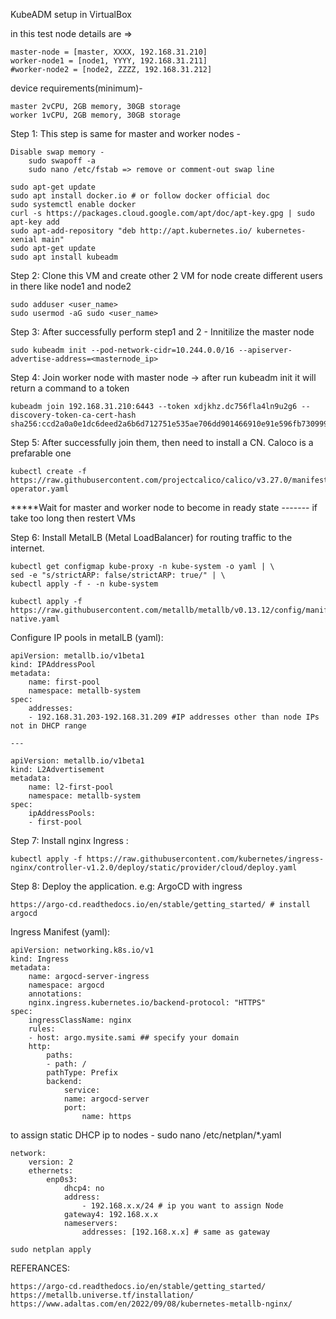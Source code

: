 KubeADM setup in VirtualBox

in this test node details are =>

	master-node = [master, XXXX, 192.168.31.210]
	worker-node1 = [node1, YYYY, 192.168.31.211]
	#worker-node2 = [node2, ZZZZ, 192.168.31.212]
	
device requirements(minimum)- 

	master 2vCPU, 2GB memory, 30GB storage
	worker 1vCPU, 2GB memory, 30GB storage

Step 1:
This step is same for master and worker nodes -

	Disable swap memory -
		sudo swapoff -a
		sudo nano /etc/fstab => remove or comment-out swap line
		
	sudo apt-get update
	sudo apt install docker.io # or follow docker official doc
	sudo systemctl enable docker
	curl -s https://packages.cloud.google.com/apt/doc/apt-key.gpg | sudo apt-key add
	sudo apt-add-repository "deb http://apt.kubernetes.io/ kubernetes-xenial main"
	sudo apt-get update
	sudo apt install kubeadm
	
Step 2:
Clone this VM and create other 2 VM for node
	create different users in there like node1 and node2
	
	sudo adduser <user_name>
	sudo usermod -aG sudo <user_name>
	
Step 3:
After successfully perform step1 and 2 -
	Innitilize the master node
		
	sudo kubeadm init --pod-network-cidr=10.244.0.0/16 --apiserver-advertise-address=<masternode_ip>


Step 4:
Join worker node with master node -> after run kubeadm init it will return a command to a token
	
	kubeadm join 192.168.31.210:6443 --token xdjkhz.dc756fla4ln9u2g6 --discovery-token-ca-cert-hash sha256:ccd2a0a0e1dc6deed2a6b6d712751e535ae706dd901466910e91e596fb730999
	
Step 5:
After successfully join them, then need to install a CN. Caloco is a prefarable one

	kubectl create -f https://raw.githubusercontent.com/projectcalico/calico/v3.27.0/manifests/tigera-operator.yaml
	
*****Wait for master and worker node to become in ready state ------- if take too long then restert VMs
	
Step 6:
Install MetalLB (Metal LoadBalancer)
for routing traffic to the internet.
	
	kubectl get configmap kube-proxy -n kube-system -o yaml | \
	sed -e "s/strictARP: false/strictARP: true/" | \
	kubectl apply -f - -n kube-system
	
	kubectl apply -f https://raw.githubusercontent.com/metallb/metallb/v0.13.12/config/manifests/metallb-native.yaml
		
Configure IP pools in metalLB (yaml):
		
	apiVersion: metallb.io/v1beta1
	kind: IPAddressPool
	metadata:
		name: first-pool
		namespace: metallb-system
	spec:
		addresses:
		- 192.168.31.203-192.168.31.209 #IP addresses other than node IPs not in DHCP range
		
	---
	
	apiVersion: metallb.io/v1beta1
	kind: L2Advertisement
	metadata:
		name: l2-first-pool
		namespace: metallb-system
	spec:
		ipAddressPools:
		- first-pool
	
Step 7:
Install nginx Ingress : 
	
	kubectl apply -f https://raw.githubusercontent.com/kubernetes/ingress-nginx/controller-v1.2.0/deploy/static/provider/cloud/deploy.yaml
	
Step 8:
Deploy the application.
	e.g: ArgoCD with ingress
		
	https://argo-cd.readthedocs.io/en/stable/getting_started/ # install argocd
		
Ingress Manifest (yaml):
			
	apiVersion: networking.k8s.io/v1
	kind: Ingress
	metadata:
		name: argocd-server-ingress
		namespace: argocd
		annotations:
		nginx.ingress.kubernetes.io/backend-protocol: "HTTPS"
	spec:
		ingressClassName: nginx
		rules:
		- host: argo.mysite.sami ## specify your domain
		http:
			paths:
			- path: /
			pathType: Prefix
			backend:
				service:
				name: argocd-server
				port:
					name: https


to assign static DHCP ip to nodes -
	sudo nano /etc/netplan/*.yaml

	network:
		version: 2
		ethernets:
			enp0s3:
				dhcp4: no
				address:
					- 192.168.x.x/24 # ip you want to assign Node
				gateway4: 192.168.x.x
				nameservers:
					addresses: [192.168.x.x] # same as gateway

	sudo netplan apply
	
	
	
REFERANCES:

	https://argo-cd.readthedocs.io/en/stable/getting_started/
	https://metallb.universe.tf/installation/
	https://www.adaltas.com/en/2022/09/08/kubernetes-metallb-nginx/


